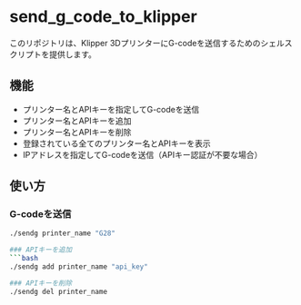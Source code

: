 # send_g_code_to_klipper

このリポジトリは、Klipper 3DプリンターにG-codeを送信するためのシェルスクリプトを提供します。

## 機能

- プリンター名とAPIキーを指定してG-codeを送信
- プリンター名とAPIキーを追加
- プリンター名とAPIキーを削除
- 登録されている全てのプリンター名とAPIキーを表示
- IPアドレスを指定してG-codeを送信（APIキー認証が不要な場合）

## 使い方

### G-codeを送信

```bash
./sendg printer_name "G28"

### APIキーを追加
```bash
./sendg add printer_name "api_key"

### APIキーを削除
./sendg del printer_name
